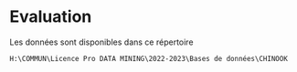 # Evaluation

Les données sont disponibles dans ce répertoire

    H:\COMMUN\Licence Pro DATA MINING\2022-2023\Bases de données\CHINOOK

<!--

<iframe src="https://docs.google.com/forms/d/e/1FAIpQLSfRIoeFNV4gzp07DwIbODHLcq_mQkRTZgS0F2t-T6hbuElL_A/viewform?embedded=true" width="640" height="4193" frameborder="0" marginheight="0" marginwidth="0">Chargement…</iframe>

-->

<!--
## Travail à faire

Répondre en SQL aux demandes suivantes. 

## Base de données

Nous allons utiliser la base de données **Chinook** [disponible ici au format SQLite](https://fxjollois.github.io/cours-sql/bases/Chinook.sqlite) (à télécharger donc, et à utiliser sur [SQLiteOnLine](https://sqliteonline.com/)).

![MRD Chinook](https://fxjollois.github.io/cours-sql/bases/Chinook.png)

## Demandes

1.	Indiquer les clients qui ne se trouvent pas aux États-Unis (uniquement leur nom complet, leur identifiant client et leur pays) 
2.	Quels sont les employés qui sont des agents commerciaux ?
3.	Afficher la liste des pays de facturation (la table invoice est la table des factures).
4.	Quels sont les morceaux pour lesquels le nom du compositeur n'est pas renseigné ? 
5.	Pour chaque morceau, on veut le titre du morceau, de l'album, de l'artiste, le genre et le média utilisé. Le tout trié par artiste puis album puis morceau. 
6.	Quels sont les artistes n'ayant pas d'album dans la base ? 
7.	Lister les factures des clients canadiens (indiquer le nom complet du client, l'identifiant de la facture, la date de la facture et le pays de facturation).
8.	Quels sont les artistes dont au moins un album contient au moins un morceau du genre ‘Classical’ ?
9.	Donner le total de la facture, le nom du client, le pays et le nom de l'agent de vente pour toutes les factures et tous les clients.
10.	Afficher le montant moyen des factures par pays, arrondi à deux décimales et ordonnés par ordre décroissant du montant
11.	Donner le nombre total de morceaux pour chaque playlist. Le nom de la playlist doit être inclus dans la table résultante.
12.	Combien de factures y avait-il et quel est le total des ventes entre 2009 et 2011 ? (le champ InvoiceDate est de type DateTime)
13.	Afficher le nombre de lignes pour chaque facture en plus des autres informations sur la facture  (en vous basant sur la table InvoiceLine). 
14.	Indiquer le nombre de factures par pays et l’afficher comme « # of invoices » et ordonnées par ordre décroissant du nombre de factures
15.	Donner le total des ventes réalisées par chaque agent commercial.
16.	Combien de morceau pour chaque genre et chaque média ?
17.	Quel agent commercial a réalisé le plus gros chiffre d’affaires en 2010 ?
18.	Lister le total des ventes par pays. Les clients de quel pays ont dépensé le plus ?
19.	Quel est le morceau le plus acheté en 2013 ? 
20.	Quels sont les employés ayant au moins un client dans tous les pays ? 
-->

